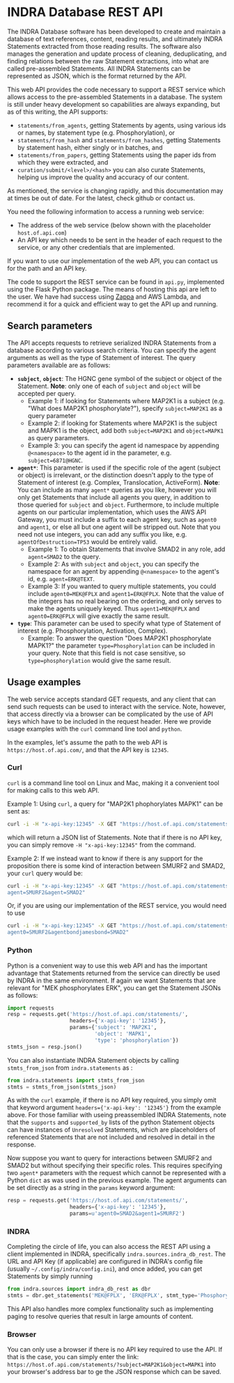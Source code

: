 # INDRA Database REST API

The INDRA Database software has been developed to create and maintain a
database of text references, content, reading results, and ultimately INDRA
Statements extracted from those reading results. The software also manages
the generation and update process of cleaning, deduplicating, and finding
relations between the raw Statement extractions, into what are called
pre-assembled Statements. All INDRA Statements can be represented as JSON, 
which is the format returned by the API.

This web API provides the code necessary to support a REST service which
allows access to the pre-assembled Statements in a database. The system is
still under heavy development so capabilities are always expanding, but as
of this writing, the API supports:
- `statements/from_agents`, getting Statements by agents, using various ids
 or names, by statement type (e.g. Phosphorylation), or
 - `statements/from_hash` and `statements/from_hashes`, getting Statements by
statement hash, either singly or in batches, and
- `statements/from_papers`, getting Statements using the paper ids from
which they were extracted, and
- `curation/submit/<level>/<hash>` you can also curate Statements, helping us
improve the quality and accuracy of our content.

As mentioned, the service is changing rapidly, and this documentation may at
times be out of date. For the latest, check github or contact us.

You need the following information to access a running web service:
- The address of the web service (below shown with the placeholder
`host.of.api.com`)
- An API key which needs to be sent in the header of each request to the
service, or any other credentials that are implemented.

If you want to use our implementation of the web API, you can contact us for
the path and an API key.

The code to support the REST service can be found in `api.py`, implemented
using the Flask Python package. The means of hosting this api are left to
the user. We have had success using [Zappa](https://github.com/Miserlou/Zappa)
and AWS Lambda, and recommend it for a quick and efficient way to get the API
up and running.

## Search parameters

The API accepts requests to retrieve serialized INDRA Statements
from a database according to various search criteria. You can specify
the agent arguments as well as the type of Statement of interest. 
The query parameters available are as follows:
- **`subject`**, **`object`**: The HGNC gene symbol of the subject or
object of the Statement.
**Note**: only one of each of `subject` and `object` will be accepted per
query.
  - Example 1: if looking for Statements where MAP2K1 is a subject
(e.g. "What does MAP2K1 phosphorylate?"), specify
`subject=MAP2K1` as a query parameter
  - Example 2: if looking for Statements where MAP2K1 is the subject and
MAPK1 is the object, add both `subject=MAP2K1` and `object=MAPK1` as
query parameters.
  - Example 3: you can specify the agent id namespace by appending
  `@<namespace>` to the agent id in the parameter, e.g.
  `subject=6871@HGNC`.
- **`agent*`**: This parameter is used if the specific role of the agent
(subject or object) is irrelevant, or the distinction doesn't apply to the
type of Statement of interest (e.g. Complex, Translocation, ActiveForm).
**Note**: You can include as many `agent*` queries as you like, however you
will only get Statements that include all agents you query, in addition to
those queried for `subject` and `object`. Furthermore, to include multiple
agents on our particular implementation, which uses the AWS API Gateway,
you must include a suffix to each agent key, such as `agent0` and `agent1`,
or else all but one agent will be stripped out. Note that you need not use
integers, you can add any suffix you like, e.g. `agentOfDestruction=TP53`
would be entirely valid.
  - Example 1: To obtain Statements that involve SMAD2 in any role, add
  `agent=SMAD2` to the query.
  - Example 2: As with `subject` and `object`, you can specify the
  namespace for an agent by appending `@<namespace>` to the agent's id, e.g.
  `agent=ERK@TEXT`.
  - Example 3: If you wanted to query multiple statements, you could include
  `agent0=MEK@FPLX` and `agent1=ERK@FPLX`. Note that the value of the
   integers has no real bearing on the ordering, and only serves to make the
    agents uniquely keyed. Thus `agent1=MEK@FPLX` and `agent0=ERK@FPLX` will
     give exactly the same result.
- **`type`**: This parameter can be used to specify what type of Statement
of interest (e.g. Phosphorylation, Activation, Complex).
  - Example: To answer the question "Does MAP2K1 phosphorylate MAPK1?"
the parameter `type=Phosphorylation` can be included in your query.
Note that this field is not case sensitive, so `type=phosphorylation` would
give the same result.

## Usage examples

The web service accepts standard GET requests, and any client that can
send such requests can be used to interact with the service. Note, however,
that access directly via a browser can be complicated by the
use of API keys which have to be included in the request header. Here we
provide usage examples with the `curl` command line tool and `python`.

In the examples, let's assume the path to the web API is
`https://host.of.api.com/`, and that the API key is `12345`.

### Curl
`curl` is a command line tool on Linux and Mac, making it a convenient tool
for making calls to this web API.

Example 1: Using `curl`, a query for "MAP2K1 phophorylates MAPK1" can be sent
as:
```bash
curl -i -H "x-api-key:12345" -X GET "https://host.of.api.com/statements/?subject=MAP2K1&object=MAPK1&type=phosphorylation"
```
which will return a JSON list of Statements. Note that if there is no API key,
you can simply remove `-H "x-api-key:12345"` from the command.

Example 2: If we instead want to know if there is any support for the
proposition there is some kind of interaction between SMURF2 and SMAD2,
your `curl` query would be:
```bash
curl -i -H "x-api-key:12345" -X GET "https://host.of.api.com/statements/?
agent=SMURF2&agent=SMAD2"
```
Or, if you are using our implementation of the REST service, you would
need to use
```bash
curl -i -H "x-api-key:12345" -X GET "https://host.of.api.com/statements/?
agent0=SMURF2&agentbondjamesbond=SMAD2"
```


### Python
Python is a convenient way to use this web API and has the important
advantage that Statements returned from the service can directly be used
by INDRA in the same environment. If again we want Statements that are
relevant for "MEK phosphorylates ERK", you can get the Statement JSONs
as follows:
```python
import requests
resp = requests.get('https://host.of.api.com/statements/',
                    headers={'x-api-key': '12345'},
                    params={'subject': 'MAP2K1',
                            'object': 'MAPK1',
                            'type': 'phosphorylation'})
stmts_json = resp.json()
```
You can also instantiate INDRA Statement objects by calling `stmts_from_json`
from `indra.statements` as :
```python
from indra.statements import stmts_from_json
stmts = stmts_from_json(stmts_json)
```
As with the `curl` example, if there is no API key required, you simply omit
that keyword argument `headers={'x-api-key': '12345'}` from the example above.
For those familiar with useing preassembled INDRA Statements, note that the
`supports` and `supported_by` lists of the python Statement objects can
have instances of `Unresolved` Statements, which are placeholders
of referenced Statements that are not included and resolved in detail in
the response.

Now suppose you want to query for interactions between SMURF2 and SMAD2 but
without specifying their specific roles.
This requires specifying two `agent*` parameters with the request which cannot
be represented with a Python `dict` as was used in the previous example.
The agent arguments can be set directly as a string in the `params`
keyword argument:
```python
resp = requests.get('https://host.of.api.com/statements/',
                    headers={'x-api-key': '12345'},
                    params=u'agent0=SMAD2&agent1=SMURF2')
```

### INDRA
Completing the circle of life, you can also access the REST API using a client
implemented in INDRA, specifically `indra.sources.indra_db_rest`. The URL and
API Key (if applicable) are configured in INDRA's config file (usually 
`~/.config/indra/config.ini`), and once added, you can get Statements by
 simply running
```python
from indra.sources import indra_db_rest as dbr
stmts = dbr.get_statements('MEK@FPLX', 'ERK@FPLX', stmt_type='Phosphorylation')
```
This API also handles more complex functionality such as implementing paging to
resolve queries that result in large amounts of content.

### Browser
You can only use a browser if there is no API key required to use the API.
If that is the case, you can simply enter the link:
`https://host.of.api.com/statements/?subject=MAP2K1&object=MAPK1`
into your browser's address bar to ge the JSON response which can
be saved.
